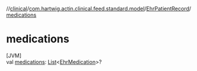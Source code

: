 //[clinical](../../../index.md)/[com.hartwig.actin.clinical.feed.standard.model](../index.md)/[EhrPatientRecord](index.md)/[medications](medications.md)

# medications

[JVM]\
val [medications](medications.md): [List](https://kotlinlang.org/api/latest/jvm/stdlib/kotlin.collections/-list/index.html)&lt;[EhrMedication](../-ehr-medication/index.md)&gt;?
